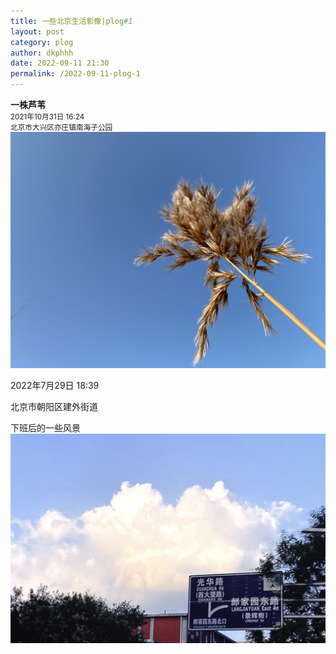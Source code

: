 ```yaml
---
title: 一些北京生活影像|plog#1
layout: post
category: plog
author: dkphhh
date: 2022-09-11 21:30
permalink: /2022-09-11-plog-1
---
```


**一株芦苇**
<br>
<small>2021年10月31日 16:24<br>
北京市大兴区亦庄镇南海子公园</small>
<br>
![](../img/plog1/IMG_5810.jpeg)



2022年7月29日 18:39

北京市朝阳区建外街道

下班后的一些风景
![](../img/plog1/IMG_8236.JPG)